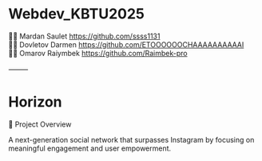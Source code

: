 # Webdev_KBTU2025
👨‍💻 Mardan Saulet  https://github.com/ssss1131 <br>
👨‍💻 Dovletov Darmen  https://github.com/ETOOOOOOCHAAAAAAAAAAI <br>
👨‍💻 Omarov Raiymbek  https://github.com/Raimbek-pro

⸻
# Horizon

🌟 Project Overview

A next-generation social network that surpasses Instagram by focusing on meaningful engagement and user empowerment.
